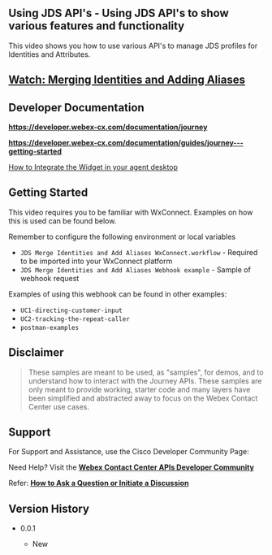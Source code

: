 ## Using JDS API's - Using JDS API's to show various features and functionality

This video shows you how to use various API's to manage JDS profiles for Identities and Attributes.

## [Watch: Merging Identities and Adding Aliases ](https://app.vidcast.io/share/ba8d30c6-7e95-41f9-9153-ecf9403b5fb3)

## Developer Documentation

**https://developer.webex-cx.com/documentation/journey**

**https://developer.webex-cx.com/documentation/guides/journey---getting-started**

[How to Integrate the Widget in your agent desktop](https://app.vidcast.io/share/0ebc75d5-62a4-4771-819e-518991c23b23)

## Getting Started

This video requires you to be familiar with WxConnect. Examples on how this is used can be found below.

Remember to configure the following environment or local variables

- `JDS Merge Identities and Add Aliases WxConnect.workflow` - Required to be imported into your WxConnect platform
- `JDS Merge Identities and Add Aliases Webhook example` - Sample of webhook request

Examples of using this webhook can be found in other examples:

- `UC1-directing-customer-input`
- `UC2-tracking-the-repeat-caller`
- `postman-examples`

## Disclaimer

> These samples are meant to be used, as "samples", for demos, and to understand how to interact with the Journey APIs.
> These samples are only meant to provide working, starter code and many layers have been simplified and abstracted away to focus on the Webex Contact Center use cases.

## Support

For Support and Assistance, use the Cisco Developer Community Page:

Need Help? Visit the **[Webex Contact Center APIs Developer Community](https://community.cisco.com/t5/contact-center/bd-p/j-disc-dev-contact-center)**

Refer: **[How to Ask a Question or Initiate a Discussion](https://community.cisco.com/t5/contact-center/webex-contact-center-apis-developer-community-and-support/m-p/4558270)**

## Version History

- 0.0.1

  - New

    <!-- * See [commit change]() or See [release history]() -->
